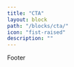 ```yaml
---
title: "CTA"
layout: block
path: "/blocks/cta/"
icon: "fist-raised"
description: ""
---
```


Footer
